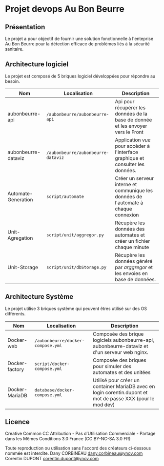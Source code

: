 # Projet devops Au Bon Beurre
## Présentation
Le projet a pour objectif de fournir une solution fonctionnelle à l'enteprise Au Bon Beurre pour la détection efficace de problèmes liés à la sécurité sanitaire.  
## Architecture logiciel
Le projet est composé de 5 briques logiciel développées pour répondre au besoin.

|Nom|Localisation|Description|
|---|---|---|
|aubonbeurre-api|`/aubonbeurre/aubonbeurre-api`| Api pour récupérer les données de la base de donnée et les envoyer vers le Front|
|aubonbeurre-dataviz|`/aubonbeurre/aubonbeurre-dataviz`|Application *vue* pour accèder à l'interface graphique et consulter les données.|
|Automate-Generation|`script/automate`| Créer un serveur interne et communique les données de l'automate à chaque connexion|
|Unit-Agregation|`script/unit/aggregor.py`| Récupère les données des automates et créer un fichier chaque minute|
|Unit-Storage|`script/unit/dbStorage.py`| Récupère les données généré par *arggregor* et les envoies en base de données.
## Architecture Système
Le projet utilise 3 briques système qui peuvent êtres utilisé sur des OS différents.

|Nom|Localisation|Description|
|---|---|---|
|Docker-web| `/aubonbeurre/docker-compose.yml`| Composée des brique logiciels aubonbeurre-api, aubonbeurre-dataviz et d'un serveur web nginx.|
|Docker-factory|`script/docker-compose.yml`|Composée des briques pour simuler des automates et des unitées|
|Docker-MariaDB|`database/docker-compose.yml`|Utilisé pour créer un container MariaDB avec en login corentin.dupont et mot de passe XXX (pour le mod dev)
## Licence
Creative Common CC
Attribution - Pas d’Utilisation Commerciale - Partage dans les Mêmes Conditions 3.0 France (CC BY-NC-SA 3.0 FR) 

Toute reproduction ou utilisation sans l'accord des créateurs ci-dessous nommée est interdite.
Dany CORBINEAU dany.corbineau@ynov.com
Corentin DUPONT corentin.dupont@ynov.com